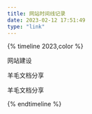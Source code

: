 ```yaml
---
title: 网站时间线记录
date: 2023-02-12 17:51:49
type: "link"
---
```


{% timeline 2023,color %}
<!-- timeline 1月 -->
网站建设
<!-- endtimeline -->
<!-- timeline 2月10日 -->
羊毛文档分享
<!-- endtimeline -->
<!-- timeline 2月20日 -->
羊毛文档分享
<!-- endtimeline -->
{% endtimeline %}